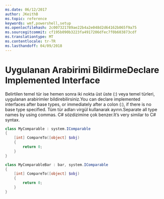 ```yaml
---
ms.date: 06/12/2017
author: JKeithB
ms.topic: reference
keywords: wmf,powershell,setup
ms.openlocfilehash: 2c007321789ae22b4a2e048d2d64162b065f9a75
ms.sourcegitcommit: cf195b090b3223fa4917206dfec7f0b603873cdf
ms.translationtype: MT
ms.contentlocale: tr-TR
ms.lasthandoff: 04/09/2018
---
```

# <a name="declare-implemented-interface"></a><span data-ttu-id="758a0-102">Uygulanan Arabirimi Bildirme</span><span class="sxs-lookup"><span data-stu-id="758a0-102">Declare Implemented Interface</span></span>

<span data-ttu-id="758a0-103">Belirtilen temel tür ise hemen sonra iki nokta üst üste (:) veya temel türleri, uygulanan arabirimler bildirebilirsiniz.</span><span class="sxs-lookup"><span data-stu-id="758a0-103">You can declare implemented interfaces after base types, or immediately after a colon (:), if there is no base type specified.</span></span> <span data-ttu-id="758a0-104">Tüm tür adları virgül kullanarak ayırın.</span><span class="sxs-lookup"><span data-stu-id="758a0-104">Separate all type names by using commas.</span></span> <span data-ttu-id="758a0-105">C# sözdizimine çok benzer.</span><span class="sxs-lookup"><span data-stu-id="758a0-105">It’s very similar to C# syntax.</span></span>

```powershell
class MyComparable : system.IComparable
{
    [int] CompareTo([object] $obj)
    {
        return 0;
    }
}

class MyComparableBar : bar, system.IComparable
{
    [int] CompareTo([object] $obj)
    {
        return 0;
    }
}
```